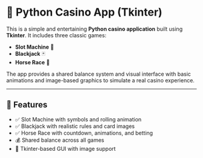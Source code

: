 # 🎰 Python Casino App (Tkinter)

This is a simple and entertaining **Python casino application** built using **Tkinter**. It includes three classic games:  
- **Slot Machine** 🎰  
- **Blackjack** 🃏  
- **Horse Race** 🐎  

The app provides a shared balance system and visual interface with basic animations and image-based graphics to simulate a real casino experience.

---

## 🚀 Features

- ✅ Slot Machine with symbols and rolling animation  
- ✅ Blackjack with realistic rules and card images  
- ✅ Horse Race with countdown, animations, and betting  
- 💰 Shared balance across all games  
- 🎨 Tkinter-based GUI with image support  

